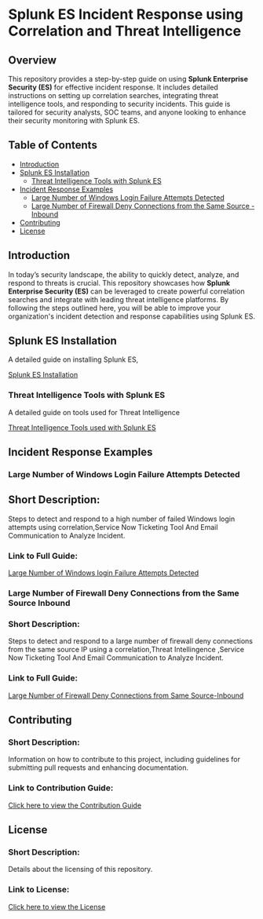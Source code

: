 # Splunk ES Incident Response using Correlation and Threat Intelligence

## Overview

This repository provides a step-by-step guide on using **Splunk Enterprise Security (ES)** for effective incident response. It includes detailed instructions on setting up correlation searches, integrating threat intelligence tools, and responding to security incidents. This guide is tailored for security analysts, SOC teams, and anyone looking to enhance their security monitoring with Splunk ES.

## Table of Contents

- [Introduction](#introduction)
- [Splunk ES Installation](#splunk-es-installation)
  - [Threat Intelligence Tools with Splunk ES](#threat-intelligence-tools-with-splunk-es)
- [Incident Response Examples](#incident-response-examples)
  - [Large Number of Windows Login Failure Attempts Detected](#large-number-of-windows-login-failure-attempts-detected)
  - [Large Number of Firewall Deny Connections from the Same Source - Inbound](#large-number-of-firewall-deny-connections-from-the-same-source-inbound)
- [Contributing](#contributing)
- [License](#license)

## Introduction

In today’s security landscape, the ability to quickly detect, analyze, and respond to threats is crucial. This repository showcases how **Splunk Enterprise Security (ES)** can be leveraged to create powerful correlation searches and integrate with leading threat intelligence platforms. By following the steps outlined here, you will be able to improve your organization's incident detection and response capabilities using Splunk ES.

## Splunk ES Installation

A detailed guide on installing Splunk ES,


<a href="https://github.com/Abdul-Uman/Splunk-ES-Incident-Response-using-Correlation-and-Threat-Intelligence/blob/main/Splunk%20ES%20Installation.md">Splunk ES Installation</a>


### Threat Intelligence Tools with Splunk ES

A detailed guide on tools used for Threat Intelligence

<a href="https://github.com/Abdul-Uman/Splunk-ES-Incident-Response-using-Correlation-and-Threat-Intelligence/blob/main/Threat%20Intelligence%20Tools%20with%20Splunk%20ES.md">Threat Intelligence Tools used with Splunk ES</a>


## Incident Response Examples

### Large Number of Windows Login Failure Attempts Detected

## Short Description:
Steps to detect and respond to a high number of failed Windows login attempts using correlation,Service Now Ticketing Tool And Email Communication to Analyze Incident.

### Link to Full Guide:

<a href="https://github.com/Abdul-Uman/Splunk-ES-Incident-Response-using-Correlation-and-Threat-Intelligence/blob/main/Incident%20Response%20Examples/Large%20Number%20of%20Windows%20login%20failure%20attempt%20detected%20from%20Same%20User.md">Large Number of Windows login Failure Attempts Detected</a>

### Large Number of Firewall Deny Connections from the Same Source Inbound

### Short Description:
Steps to detect and respond to a large number of firewall deny connections from the same source IP using a correlation,Threat Intellingence ,Service Now Ticketing Tool And Email Communication to Analyze Incident.


### Link to Full Guide:

<a href="https://github.com/Abdul-Uman/Splunk-ES-Incident-Response-using-Correlation-and-Threat-Intelligence/blob/main/Incident%20Response%20Examples/Large%20Number%20of%20Firewall%20Deny%20Connections%20from%20Same%20Source%20Inbound.md">Large Number of Firewall Deny Connections from Same Source-Inbound</a>

## Contributing

### Short Description:
Information on how to contribute to this project, including guidelines for submitting pull requests and enhancing documentation.

### Link to Contribution Guide:
[Click here to view the Contribution Guide](#)

## License

### Short Description:
Details about the licensing of this repository.

### Link to License:
[Click here to view the License](#)
